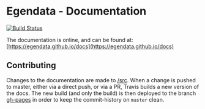 # Egendata - Documentation

[![Build Status](https://travis-ci.com/egendata/docs.svg?branch=master)](https://travis-ci.com/egendata/docs)

The documentation is online, and can be found at: [https://egendata.github.io/docs](https://egendata.github.io/docs)

## Contributing

Changes to the documentation are made to [/src](./src).
When a change is pushed to master, either via a direct push, or via a PR, Travis builds a new version of the docs.
The new build (and only the build) is then deployed to the branch [gh-pages](https://github.com/egendata/docs/tree/gh-pages) in order to keep the commit-history on `master` clean.
